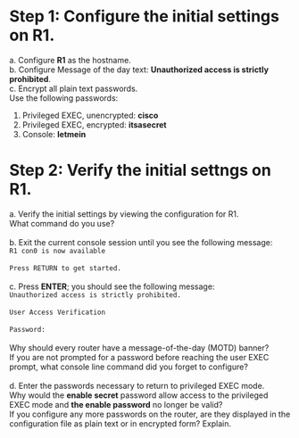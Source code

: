# Step 1: Configure the initial settings on R1.
a. Configure **R1** as the hostname.<br>
b. Configure Message of the day text: **Unauthorized access is strictly prohibited**.<br>
c. Encrypt all plain text passwords.<br>
Use the following passwords:<br>
1) Privileged EXEC, unencrypted: **cisco**
2) Privileged EXEC, encrypted: **itsasecret**
3) Console: **letmein**

# Step 2: Verify the initial settngs on R1.
a. Verify the initial settings by viewing the configuration for R1.<br>
What command do you use?<br><br>
b. Exit the current console session until you see the following message:<br>
`R1 con0 is now available`<br><br>
`Press RETURN to get started.`<br><br>
c. Press **ENTER**; you should see the following message:<br>
`Unauthorized access is strictly prohibited.`<br><br>
`User Access Verification`<br><br>
`Password:`<br><br>
Why should every router have a message-of-the-day (MOTD) banner?<br>
If you are not prompted for a password before reaching the user EXEC prompt, what console line command did you forget to configure?<br><br>
d. Enter the passwords necessary to return to privileged EXEC mode.<br>
Why would the **enable secret** password allow access to the privileged EXEC mode and **the enable password** no longer be valid?<br>
If you configure any more passwords on the router, are they displayed in the configuration file as plain text or in encrypted form? Explain.
